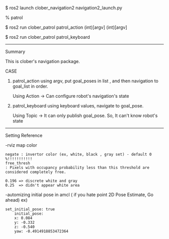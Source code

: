 <!-- run navigation2 -->
$ ros2 launch clober_navigation2 navigation2_launch.py

% patrol

$ ros2 run clober_patrol patrol_action (int)[argv] (int)[argv]

$ ros2 run clober_patrol patrol_keyboard

***********************************************
Summary

This is clober's navigation package. 

CASE
1. patrol_action 
    using argv, put goal_poses in list , and then navigation to goal_list in order.

    Using Action -> Can configure robot's navigation's state

2. patrol_keyboard
    using keyboard values, navigate to goal_pose.

    Using Topic -> It can only publish goal_pose. So, It can't know robot's state




***********************************************

Setting Reference



-rviz map color

    negate : invertor color (ex, white, black , gray set) - default 0
    %!!!!!!!!!!!
    free_thresh
    : Pixels with occupancy probability less than this threshold are considered completely free.

    0.196 => discrete white and gray
    0.25  => didn't appear white area


-automizing initial pose in amcl 
    ( if you hate point 2D Pose Estimate, Go ahead)
    ex)

    set_initial_pose: true
        initial_pose:
        x: 0.084
        y: -0.332
        z: -0.540
        yaw: -0.4914918853472364




